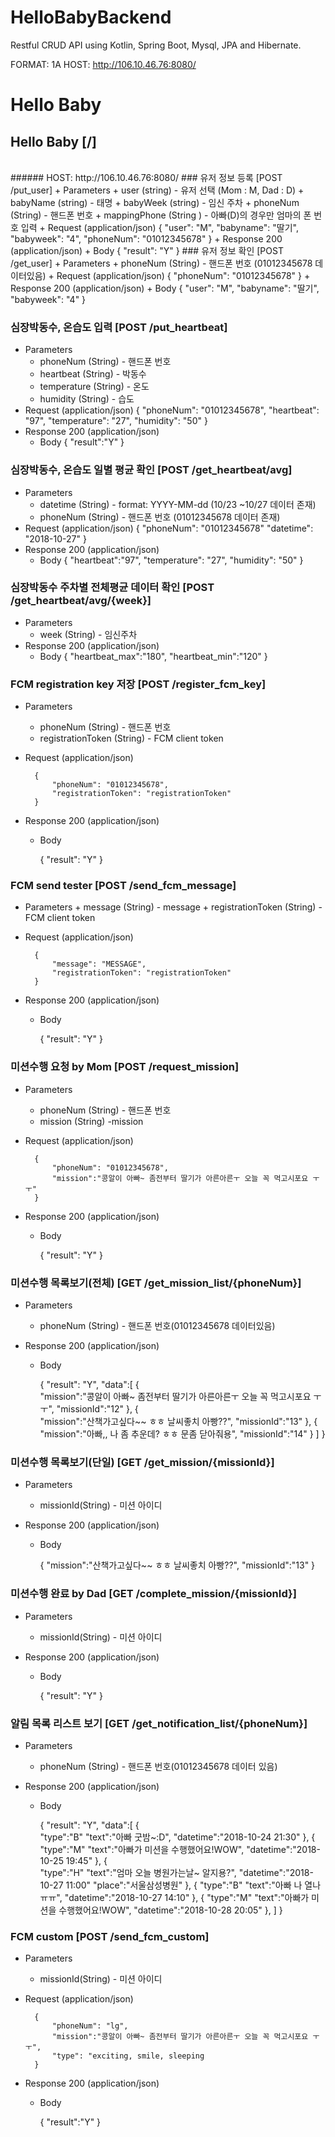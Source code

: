 # HelloBabyBackend

Restful CRUD API using Kotlin, Spring Boot, Mysql, JPA and Hibernate.


FORMAT: 1A
HOST: http://106.10.46.76:8080/
 # Hello Baby
 ## Hello Baby [/]
<br>
###### HOST: http://106.10.46.76:8080/
 ### 유저 정보 등록 [POST /put_user]
 + Parameters
    + user (string) - 유저 선택 (Mom : M, Dad : D)
    + babyName (string) - 태명
    + babyWeek (string) - 임신 주차
    + phoneNum (String) - 핸드폰 번호 
    + mappingPhone (String ) - 아빠(D)의 경우만 엄마의 폰 번호 입력
 + Request (application/json)
         {
          "user": "M",
          "babyname": "딸기",
          "babyweek": "4",
          "phoneNum": "01012345678"
        }
 + Response 200 (application/json)
     + Body
             {
                "result": "Y"
            }
 ### 유저 정보 확인 [POST /get_user]
 + Parameters
      + phoneNum (String) - 핸드폰 번호 (01012345678 데이터있음)
 + Request (application/json)
         {
          "phoneNum": "01012345678"
        }
 + Response 200 (application/json)
     + Body
         {
          "user": "M",
          "babyname": "딸기",
          "babyweek": "4"
        }
    
 ### 심장박동수, 온습도 입력 [POST /put_heartbeat]
 + Parameters
      + phoneNum (String) - 핸드폰 번호 
      + heartbeat (String) - 박동수
      + temperature (String) - 온도
      + humidity (String) - 습도
 + Request (application/json)
         {
          "phoneNum": "01012345678",
          "heartbeat": "97",
          "temperature": "27",
          "humidity": "50"
        }
 + Response 200 (application/json)
     + Body
         {
          "result":"Y"
        }
 ### 심장박동수, 온습도 일별 평균 확인 [POST /get_heartbeat/avg]
 + Parameters
      + datetime (String) - format: YYYY-MM-dd (10/23 ~10/27 데이터 존재)
      + phoneNum (String) - 핸드폰 번호 (01012345678 데이터 존재)
 + Request (application/json)
         {
          "phoneNum": "01012345678"
          "datetime": "2018-10-27"
        }
 + Response 200 (application/json)
     + Body
         {
          "heartbeat":"97",
          "temperature": "27",
          "humidity": "50"
        }
    
 ### 심장박동수 주차별 전체평균 데이터 확인 [POST /get_heartbeat/avg/{week}]
 + Parameters
      + week (String) - 임신주차
 + Response 200 (application/json)
     + Body
         {
          "heartbeat_max":"180",
          "heartbeat_min":"120"
        }
    
 ### FCM registration key 저장 [POST /register_fcm_key]
+ Parameters
    + phoneNum (String) - 핸드폰 번호
    + registrationToken (String) - FCM client token
        
+ Request (application/json)
        
        {
            "phoneNum": "01012345678",
            "registrationToken": "registrationToken"
        }
        
+ Response 200 (application/json)
     + Body
    
        {
            "result": "Y"
        }
 ### FCM send tester [POST /send_fcm_message]
+ Parameters
        + message (String) - message
        + registrationToken (String) - FCM client token
        
+ Request (application/json)
        
        {
            "message": "MESSAGE",
            "registrationToken": "registrationToken"
        }
        
+ Response 200 (application/json)
     + Body
    
        {
            "result": "Y"
        }
 ### 미션수행 요청 by Mom [POST /request_mission]
 + Parameters
    + phoneNum (String) - 핸드폰 번호
    + mission (String) -mission
       
        
+ Request (application/json)
        
        {
            "phoneNum": "01012345678",
            "mission":"콩알이 아빠~ 좀전부터 딸기가 아른아른ㅜ 오늘 꼭 먹고시포요 ㅜㅜ"
        }
        
+ Response 200 (application/json)
     + Body
    
        {
            "result": "Y"
        }
 ### 미션수행 목록보기(전체) [GET /get_mission_list/{phoneNum}]
 + Parameters
    + phoneNum (String) - 핸드폰 번호(01012345678 데이터있음)
       
        
        
+ Response 200 (application/json)
     + Body
    
        {
            "result": "Y",
            "data":[
            {   
                "mission":"콩알이 아빠~ 좀전부터 딸기가 아른아른ㅜ 오늘 꼭 먹고시포요 ㅜㅜ",
                "missionId":"12"
            },
                {   
                "mission":"산책가고싶다~~ ㅎㅎ 날씨좋치 아빵??",
                "missionId":"13"
            },
             {   
                "mission":"아빠,, 나 좀 추운데? ㅎㅎ 문좀 닫아줘용",
                "missionId":"14"
            }
            ]
        }
 ### 미션수행 목록보기(단일) [GET /get_mission/{missionId}]
 + Parameters
    + missionId(String) - 미션 아이디
       
        
+ Response 200 (application/json)
     + Body
    
        {
                "mission":"산책가고싶다~~ ㅎㅎ 날씨좋치 아빵??",
                "missionId":"13"
        }
 ### 미션수행 완료 by Dad [GET /complete_mission/{missionId}]
 + Parameters
    + missionId(String) - 미션 아이디
       
        
+ Response 200 (application/json)
     + Body
    
        {
            "result": "Y"
        }
 ### 알림 목록 리스트 보기 [GET /get_notification_list/{phoneNum}]
 + Parameters
    + phoneNum (String) - 핸드폰 번호(01012345678 데이터 있음)
       
        
+ Response 200 (application/json)
     + Body
    
        {
            "result": "Y",
            "data":[
            {   
                "type":"B"
                "text":"아빠 굿밤~:D",
                "datetime":"2018-10-24 21:30"
            },
                { 
                "type":"M"
                "text":"아빠가 미션을 수행했어요!WOW",
                "datetime":"2018-10-25 19:45"
            },
             {   
                "type":"H"
                "text":"엄마 오늘 병원가는날~ 알지용?",
                "datetime":"2018-10-27 11:00"
                "place":"서울삼성병원"
            },
            {
                "type":"B"
                "text":"아빠 나 열나ㅠㅠ",
                "datetime":"2018-10-27 14:10"
            },
             { 
                "type":"M"
                "text":"아빠가 미션을 수행했어요!WOW",
                "datetime":"2018-10-28 20:05"
            },
            ]
        }
 ### FCM custom [POST /send_fcm_custom]
 + Parameters
    + missionId(String) - 미션 아이디
       
        
+ Request (application/json)
        
        {
            "phoneNum": "lg",
            "mission":"콩알이 아빠~ 좀전부터 딸기가 아른아른ㅜ 오늘 꼭 먹고시포요 ㅜㅜ",
            "type": "exciting, smile, sleeping
        }
 + Response 200 (application/json)
     + Body
    
        {
                "result":"Y"
        } 
